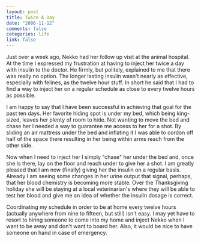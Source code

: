 ```yaml
--- 
layout: post
title: Twice A Day
date: "2006-11-12"
comments: false
categories: life
link: false
---
```

Just over a week ago, Nekko had her follow up visit at the animal hospital. At the time I expressed my frustration at having to inject her twice a day with insulin to the doctor. He firmly, but politely, explained to me that there was really no option. The longer lasting insulin wasn't nearly as effective, especially with felines, as the twelve hour stuff. In short he said that I had to find a way to inject her on a regular schedule as close to every twelve hours as possible.

I am happy to say that I have been successful in achieving that goal for the past ten days. Her favorite hiding spot is under my bed, which being king-sized, leaves her plenty of room to hide. Not wanting to move the bed and chase her I needed a way to guarantee me access to her for a shot. By sliding an air mattress under the bed and inflating it I was able to cordon off half of the space there resulting in her being within arms reach from the other side.

Now when I need to inject her I simply "chase" her under the bed and, once she is there, lay on the floor and reach under to give her a shot. I am greatly pleased that I am now (finally) giving her the insulin on a regular basis. Already I am seeing some changes in her urine output that signal, perhaps, that her blood chemistry is becoming more stable. Over the Thanksgiving holiday she will be staying at a local veterinarian's where they will be able to test her blood and give me an idea of whether the insulin dosage is correct.

Coordinating my schedule in order to be at home every twelve hours (actually anywhere from nine to fifteen, but still) isn't easy. I may yet have to resort to hiring someone to come into my home and inject Nekko when I want to be away and don't want to board her. Also, it would be nice to have someone on hand in case of emergency.
